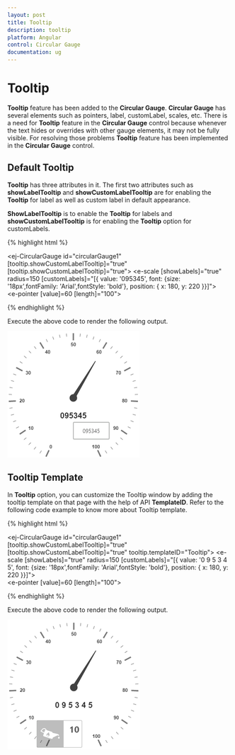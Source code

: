 ```yaml
---
layout: post
title: Tooltip
description: tooltip
platform: Angular
control: Circular Gauge
documentation: ug
---
```


# Tooltip

**Tooltip** feature has been added to the **Circular Gauge**. **Circular Gauge** has several elements such as pointers, label, customLabel, scales, etc. There is a need for **Tooltip** feature in the **Circular Gauge** control because whenever the text hides or overrides with other gauge elements, it may not be fully visible. For resolving those problems **Tooltip** feature has been implemented in the **Circular Gauge** control.

## Default Tooltip

**Tooltip** has three attributes in it. The first two attributes such as **showLabelTooltip** and **showCustomLabelTooltip** are for enabling the **Tooltip** for label as well as custom label in default appearance. 

**ShowLabelTooltip** is to enable the **Tooltip** for labels and **showCustomLabelTooltip** is for enabling the **Tooltip** option for customLabels.

{% highlight html %}

 <ej-CircularGauge id="circularGauge1" [tooltip.showCustomLabelTooltip]="true" 
                                         [tooltip.showCustomLabelTooltip]="true">
     <e-scales>
          <e-scale [showLabels]="true" radius=150 [customLabels]="[{ value: '095345',
                           font: {size: '18px',fontFamily: 'Arial',fontStyle: 'bold'},
                                                        position: { x: 180, y: 220 }}]">         
            <e-pointers>
                <e-pointer [value]=60 [length]="100">
                </e-pointer>
            </e-pointers>
          </e-scale>
       </e-scales>
  </ej-CircularGauge>

{% endhighlight %}


Execute the above code to render the following output.

![](Tooltip_images/Tooltip_img1.png)

## Tooltip Template

In **Tooltip** option, you can customize the Tooltip window by adding the tooltip template on that page with the help of API **TemplateID**. Refer to the following code example to know more about Tooltip template.

{% highlight html %}

<div id="Tooltip" style="height: 60px; display: none;">
    <div id="icon">
        <div id="eficon"></div>
    </div>
    <div id="value">
        <div>
            <label id="efpercentage">&nbsp;#label#</label>
        </div>
    </div>
</div>

 <ej-CircularGauge id="circularGauge1" [tooltip.showCustomLabelTooltip]="true" 
                [tooltip.showCustomLabelTooltip]="true" tooltip.templateID="Tooltip">
     <e-scales>
          <e-scale [showLabels]="true" radius=150 [customLabels]="[{ value: '0 9 5 3 4 5',
                                 font: {size: '18px',fontFamily: 'Arial',fontStyle: 'bold'},
                                                              position: { x: 180, y: 220 }}]">         
            <e-pointers>
                <e-pointer [value]=60 [length]="100">
                </e-pointer>
            </e-pointers>
          </e-scale>
       </e-scales>
  </ej-CircularGauge>

{% endhighlight %}


Execute the above code to render the following output.

![](Tooltip_images/Tooltip_img2.png)

